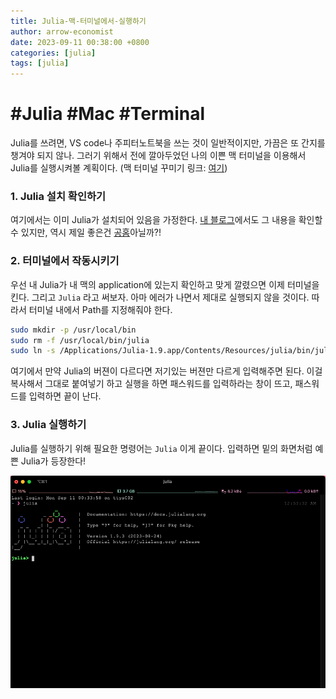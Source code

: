 ```yaml
---
title: Julia-맥-터미널에서-실행하기
author: arrow-economist
date: 2023-09-11 00:38:00 +0800
categories: [julia]
tags: [julia]
---
```


# #Julia #Mac #Terminal

Julia를 쓰려면, VS code나 주피터노트북을 쓰는 것이 일반적이지만, 가끔은 또 간지를 챙겨야 되지 않나. 그러기 위해서 전에 깔아두었던 나의 이쁜 맥 터미널을 이용해서 Julia를 실행시켜볼 계획이다.
(맥 터미널 꾸미기 링크: [여기](https://arrow-economist.github.io/mac/%EB%A7%A5-%ED%84%B0%EB%AF%B8%EB%84%90-%EC%84%B8%ED%8C%85%ED%95%98%EB%8A%94-%EB%B0%A9%EB%B2%95/))

### 1. Julia 설치 확인하기

여기에서는 이미 Julia가 설치되어 있음을 가정한다. [내 블로그](https://arrow-economist.github.io/julia/Julia-Julia-%EC%9E%85%EB%AC%B8%ED%95%98%EA%B8%B0/)에서도 그 내용을 확인할 수 있지만, 역시 제일 좋은건 [공홈](https://julialang.org)아닐까?!

### 2. 터미널에서 작동시키기

우선 내 Julia가 내 맥의 application에 있는지 확인하고 맞게 깔렸으면 이제 터미널을 킨다. 그리고 `Julia` 라고 써보자. 아마 에러가 나면서 제대로 실행되지 않을 것이다. 따라서 터미널 내에서 Path를 지정해줘야 한다.

```bash
sudo mkdir -p /usr/local/bin
sudo rm -f /usr/local/bin/julia
sudo ln -s /Applications/Julia-1.9.app/Contents/Resources/julia/bin/julia /usr/local/bin/julia
```

여기에서 만약 Julia의 버젼이 다르다면 저기있는 버젼만 다르게 입력해주면 된다. 이걸 복사해서 그대로 붙여넣기 하고 실행을 하면 패스워드를 입력하라는 창이 뜨고, 패스워드를 입력하면 끝이 난다.

### 3. Julia 실행하기

Julia를 실행하기 위해 필요한 명령어는 `Julia` 이게 끝이다. 입력하면 밑의 화면처럼 예쁜 Julia가 등장한다!

![enter image description here](https://raw.githubusercontent.com/arrow-economist/imageslibrary/main/SCR-20230911-btde.png)

<!--stackedit_data:
eyJoaXN0b3J5IjpbODUwMzE0NTAyLDcyOTY5OTk4Nl19
-->
